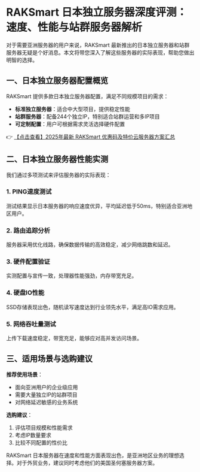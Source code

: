 # RAKSmart 日本独立服务器深度评测：速度、性能与站群服务器解析

对于需要亚洲服务器的用户来说，RAKSmart 最新推出的日本独立服务器和站群服务器无疑是个好消息。本文将带您深入了解这些服务器的实际表现，帮助您做出明智的选择。

## 一、日本独立服务器配置概览

RAKSmart 提供多款日本独立服务器配置，满足不同规模项目的需求：

- **标准独立服务器**：适合中大型项目，提供稳定性能
- **站群服务器**：配备244个独立IP，特别适合站群运营和多IP项目
- **可定制配置**：用户可根据需求灵活选择硬件配置

👉 [【点击查看】2025年最新 RAKSmart 优惠码及特价云服务器方案汇总](https://bit.ly/raksmart)

## 二、日本独立服务器性能实测

我们通过多项测试来评估服务器的实际表现：

### 1. PING速度测试
测试结果显示日本服务器的响应速度优异，平均延迟低于50ms，特别适合亚洲地区用户。

### 2. 路由追踪分析
服务器采用优化线路，确保数据传输的高效稳定，减少网络跳数和延迟。

### 3. 硬件配置验证
实测配置与宣传一致，处理器性能强劲，内存带宽充足。

### 4. 硬盘IO性能
SSD存储表现出色，随机读写速度达到行业领先水平，满足高IO需求应用。

### 5. 网络吞吐量测试
上传下载速度稳定，带宽充足，能够应对高并发访问场景。

## 三、适用场景与选购建议

**推荐使用场景**：
- 面向亚洲用户的企业级应用
- 需要大量独立IP的站群项目
- 对网络延迟敏感的业务系统

**选购建议**：
1. 评估项目规模和性能需求
2. 考虑IP数量要求
3. 比较不同配置的性价比

RAKSmart 日本服务器在速度和性能方面表现出色，是亚洲地区业务的理想选择。对于外贸业务，建议同时考虑他们的美国圣何塞服务器方案。